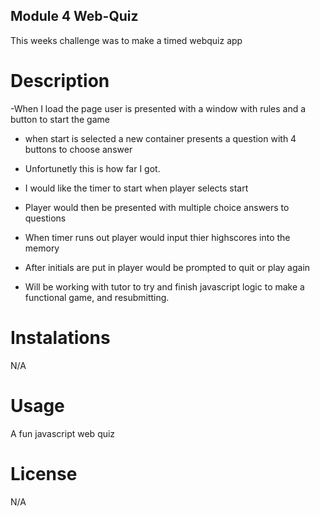 ## Module 4 Web-Quiz 
This weeks challenge was to make a timed webquiz app

# Description

-When I load the page user is presented with a window with rules and a button to start the game
- when start is selected a new container presents a question with 4 buttons to choose answer
- Unfortunetly this is how far I got.
- I would like the timer to start when player selects start
- Player would then be presented with multiple choice answers to questions
- When timer runs out player would input thier highscores into the memory
- After initials are put in player would be prompted to quit or play again

- Will be working with tutor to try and finish javascript logic to make a functional game, and resubmitting.

# Instalations

N/A

# Usage

A fun javascript web quiz

# License

N/A


